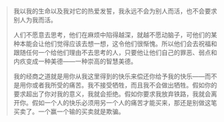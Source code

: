 > 我以我的生命以及我对它的热爱发誓，我永远不会为别人而活，也不会要求别人为我而活。
>
> 人们不愿意去思考，他们在麻烦中陷得越深，就越不愿动脑子，可他们的某种本能会让他们觉得应该去想一想，这令他们很惭愧。所以他们会去祝福和跟随任何一个给他们理由不去思考的人，只要他让他们自己的罪恶、弱点和内疚变成一种美德——一种崇高的智慧美德。
>
> 我的经商之道就是用你从我这里得到的快乐来偿还你给予我的快乐——而不是用你或者我所受的痛苦。我不接受牺牲，而且我不会做出牺牲。假如你的要求超出了你对我的意义，我就会拒绝。假如你要求我放弃铁路，我就会离开你。假如一个人的快乐必须用另一个人的痛苦才能买来，那还是别做这笔买卖了。一个赢一个输的买卖就是欺骗。

